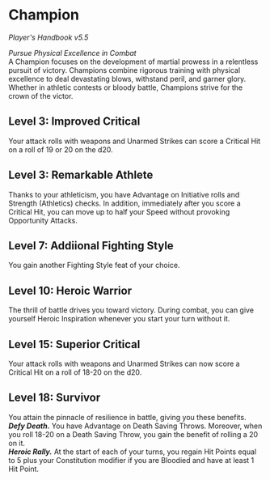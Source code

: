 # Champion
*Player's Handbook v5.5*  

*Pursue Physical Excellence in Combat*  
A Champion focuses on the development of martial prowess in a relentless pursuit of victory. Champions combine rigorous training with physical excellence to deal devastating blows, withstand peril, and garner glory. Whether in athletic contests or bloody battle, Champions strive for the crown of the victor.

## Level 3: Improved Critical
Your attack rolls with weapons and Unarmed Strikes can score a Critical Hit on a roll of 19 or 20 on the d20.

## Level 3: Remarkable Athlete
Thanks to your athleticism, you have Advantage on Initiative rolls and Strength (Athletics) checks.
In addition, immediately after you score a Critical Hit, you can move up to half your Speed without provoking Opportunity Attacks.

## Level 7: Addiional Fighting Style
You gain another Fighting Style feat of your choice.

## Level 10: Heroic Warrior
The thrill of battle drives you toward victory. During combat, you can give yourself Heroic Inspiration whenever you start your turn without it.

## Level 15: Superior Critical
Your attack rolls with weapons and Unarmed Strikes can now score a Critical Hit on a roll of 18-20 on the d20.

## Level 18: Survivor
You attain the pinnacle of resilience in battle, giving you these benefits.  
***Defy Death.*** You have Advantage on Death Saving Throws. Moreover, when you roll 18-20 on a Death Saving Throw, you gain the benefit of rolling a 20 on it.  
***Heroic Rally.*** At the start of each of your turns, you regain Hit Points equal to 5 plus your Constitution modifier if you are Bloodied and have at least 1 Hit Point.
